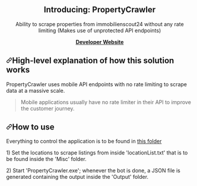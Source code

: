 <div data-target="readme-toc.content" class="Box-body px-5 pb-5">
            <article class="markdown-body entry-content container-lg" itemprop="text"><h1 align="center" dir="auto">Introducing: PropertyCrawler<br>
</h1>
<p align="center" dir="auto">Ability to scrape properties from immobilienscout24 without any rate limiting (Makes use of unprotected API endpoints)
</p>

<p align="center" dir="auto">
    <a href="https://suheylsbusiness.com/" rel="nofollow"><b>Developer Website</b></a>
</p>  




















<h2 dir="auto"><a id="user-content-node-application" class="anchor" aria-hidden="true" href="#node-application"><svg class="octicon octicon-link" viewBox="0 0 16 16" version="1.1" width="16" height="16" aria-hidden="true"><path fill-rule="evenodd" d="M7.775 3.275a.75.75 0 001.06 1.06l1.25-1.25a2 2 0 112.83 2.83l-2.5 2.5a2 2 0 01-2.83 0 .75.75 0 00-1.06 1.06 3.5 3.5 0 004.95 0l2.5-2.5a3.5 3.5 0 00-4.95-4.95l-1.25 1.25zm-4.69 9.64a2 2 0 010-2.83l2.5-2.5a2 2 0 012.83 0 .75.75 0 001.06-1.06 3.5 3.5 0 00-4.95 0l-2.5 2.5a3.5 3.5 0 004.95 4.95l1.25-1.25a.75.75 0 00-1.06-1.06l-1.25 1.25a2 2 0 01-2.83 0z"></path></svg></a>High-level explanation of how this solution works</h2>
<p dir="auto">PropertyCrawler uses mobile API endpoints with no rate limiting to scrape data at a massive scale.</p>



<blockquote>
<p dir="auto">Mobile applications usually have no rate limiter in their API to improve the customer journey.</p>
</blockquote>



















<h1 dir="auto"><a id="user-content-gui" class="anchor" aria-hidden="true" href="#gui"><svg class="octicon octicon-link" viewBox="0 0 16 16" version="1.1" width="16" height="16" aria-hidden="true"><path fill-rule="evenodd" d="M7.775 3.275a.75.75 0 001.06 1.06l1.25-1.25a2 2 0 112.83 2.83l-2.5 2.5a2 2 0 01-2.83 0 .75.75 0 00-1.06 1.06 3.5 3.5 0 004.95 0l2.5-2.5a3.5 3.5 0 00-4.95-4.95l-1.25 1.25zm-4.69 9.64a2 2 0 010-2.83l2.5-2.5a2 2 0 012.83 0 .75.75 0 001.06-1.06 3.5 3.5 0 00-4.95 0l-2.5 2.5a3.5 3.5 0 004.95 4.95l1.25-1.25a.75.75 0 00-1.06-1.06l-1.25 1.25a2 2 0 01-2.83 0z"></path></svg></a>How to use</h1>
<p dir="auto">Everything to control the application is to be found in <a href="https://github.com/SuheylsBusiness/PropertyCrawler/tree/main/bin/Release/net6.0/publish">this folder</a></p><p dir="auto">1) Set the locations to scrape listings from inside 'locationList.txt' that is to be found inside the 'Misc' folder.</p><p dir="auto">2) Start 'PropertyCrawler.exe'; whenever the bot is done, a JSON file is generated containing the output inside the 'Output' folder.</p>


































</article>
          </div>
